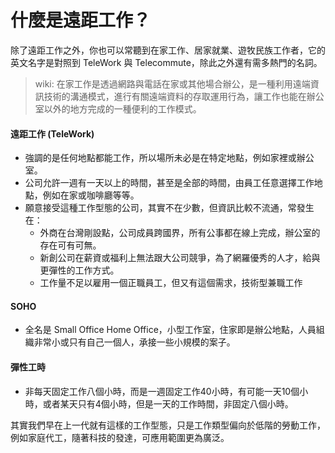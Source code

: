 # 什麼是遠距工作？

除了遠距工作之外，你也可以常聽到在家工作、居家就業、遊牧民族工作者，它的英文名字是對照到 TeleWork 與 Telecommute，除此之外還有需多熱門的名詞。

> wiki: 在家工作是透過網路與電話在家或其他場合辦公，是一種利用遠端資訊技術的溝通模式，進行有關遠端資料的存取運用行為，讓工作也能在辦公室以外的地方完成的一種便利的工作模式。

#### 遠距工作 (TeleWork)

- 強調的是任何地點都能工作，所以場所未必是在特定地點，例如家裡或辦公室。
- 公司允許一週有一天以上的時間，甚至是全部的時間，由員工任意選擇工作地點，例如在家或咖啡廳等等。
- 願意接受這種工作型態的公司，其實不在少數，但資訊比較不流通，常發生在：
    - 外商在台灣剛設點，公司成員跨國界，所有公事都在線上完成，辦公室的存在可有可無。
    - 新創公司在薪資或福利上無法跟大公司競爭，為了網羅優秀的人才，給與更彈性的工作方式。
    - 工作量不足以雇用一個正職員工，但又有這個需求，技術型兼職工作

#### SOHO

- 全名是 Small Office Home Office，小型工作室，住家即是辦公地點，人員組織非常小或只有自己一個人，承接一些小規模的案子。

#### 彈性工時

- 非每天固定工作八個小時，而是一週固定工作40小時，有可能一天10個小時，或者某天只有4個小時，但是一天的工作時間，非固定八個小時。

其實我們早在上一代就有這樣的工作型態，只是工作類型偏向於低階的勞動工作，例如家庭代工，隨著科技的發達，可應用範圍更為廣泛。

